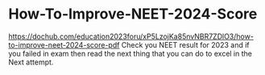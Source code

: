 # How-To-Improve-NEET-2024-Score
https://dochub.com/education2023foru/xP5LzojKa85nvNBR7ZDlO3/how-to-improve-neet-2024-score-pdf Check you NEET result for 2023 and if you failed in exam then read the next thing that you can do to excel in the Next attempt.
